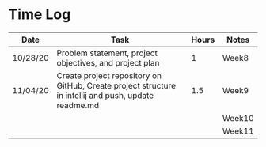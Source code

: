 # Time Log

| Date | Task | Hours | Notes|
|------|------|-------|------|
|10/28/20|Problem statement, project objectives, and project plan|1| Week8 |
|11/04/20|Create project repository on GitHub, Create project structure in intellij and push, update readme.md |1.5 |  Week9 | 
| | |  | Week10  | 
| | |  | Week11  | 

             

